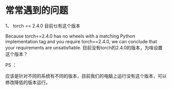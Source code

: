 # 常常遇到的问题

1、  torch == 2.4.0 目前乜有这个版本

Because torch==2.4.0 has no wheels with a matching Python implementation tag and you require torch==2.4.0, we can conclude that your requirements are unsatisfiable. 目前没有torch的2.4.0的版本，为啥设置这个版本？



PS ：

应该是针对不同的系统有不同的版本，目前我们的电脑上运行没有这个版本，可以修改降低的版本运行。



